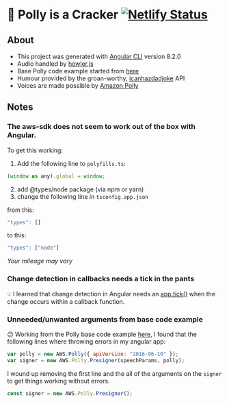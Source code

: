 # 🦜 Polly is a Cracker [![Netlify Status](https://api.netlify.com/api/v1/badges/15921d6a-1bbb-4df5-b638-7ba0337b860a/deploy-status)](https://app.netlify.com/sites/serene-haibt-4aed40/deploys)

## About

- This project was generated with [Angular CLI](https://github.com/angular/angular-cli) version 8.2.0
- Audio handled by [howler.js](https://www.npmjs.com/package/howler)
- Base Polly code example started from [here](https://docs.aws.amazon.com/code-samples/latest/catalog/javascript-browserstart-polly.html.html)
- Humour provided by the groan-worthy, [icanhazdadjoke](https://icanhazdadjoke.com/api) API
- Voices are made possible by [Amazon Polly](https://aws.amazon.com/polly/)

## Notes

### The aws-sdk does not seem to work out of the box with Angular.

To get this working:

1. Add the following line to `polyfills.ts`:

```js
(window as any).global = window;
```

2. add @types/node package (via npm or yarn)
3. change the following line in `tsconfig.app.json`

from this:

```js
"types": []
```

to this:

```js
"types": ["node"]
```

_Your mileage may vary_

### Change detection in callbacks needs a tick in the pants

💡 I learned that change detection in Angular needs an [app.tick()](https://angular.io/api/core/ApplicationRef#tick) when the change occurs within a callback function.

### Unneeded/unwanted arguments from base code example

😑 Working from the Polly base code example [here](https://docs.aws.amazon.com/code-samples/latest/catalog/javascript-browserstart-polly.html.html), I found that the following lines where throwing errors in my angular app:

```js
var polly = new AWS.Polly({ apiVersion: "2016-06-10" });
var signer = new AWS.Polly.Presigner(speechParams, polly);
```

I wound up removing the first line and the all of the arguments on the `signer` to get things working without errors.

```js
const signer = new AWS.Polly.Presigner();
```
